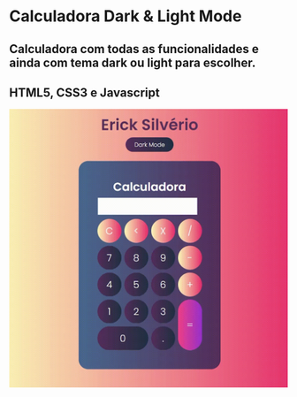 # Calculadora Dark & Light Mode
## Calculadora com todas as funcionalidades e ainda com tema dark ou light para escolher.
## HTML5, CSS3 e Javascript

<img src="assets/calculadora-GIF.gif" width="700px">
